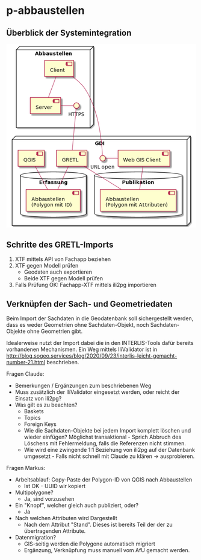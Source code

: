 # p-abbaustellen

## Überblick der Systemintegration

![Integrationsdiagramm](integration.png)

## Schritte des GRETL-Imports

1. XTF mittels API von Fachapp beziehen
1. XTF gegen Modell prüfen
    * Geodaten auch exportieren
    * Beide XTF gegen Modell prüfen
1. Falls Prüfung OK: Fachapp-XTF mittels ili2pg importieren

## Verknüpfen der Sach- und Geometriedaten 

Beim Import der Sachdaten in die Geodatenbank soll sichergestellt werden, dass es weder Geometrien ohne Sachdaten-Objekt, noch Sachdaten-Objekte ohne Geometrien gibt.

Idealerweise nutzt der Import dabei die in den INTERLIS-Tools dafür bereits vorhandenen Mechanismen. Ein Weg mittels IliValidator ist in <http://blog.sogeo.services/blog/2020/09/23/interlis-leicht-gemacht-number-21.html> beschrieben.

Fragen Claude:

* Bemerkungen / Ergänzungen zum beschriebenen Weg
* Muss zusätzlich der IliValidator eingesetzt werden, oder reicht der Einsatz von ili2pg?
* Was gilt es zu beachten?
    * Baskets
    * Topics
    * Foreign Keys
    * Wie die Sachdaten-Objekte bei jedem Import komplett löschen und wieder einfügen? Möglichst transaktional - Sprich Abbruch des Löschens mit Fehlermeldung, falls die Referenzen nicht stimmen.
    * Wie wird eine zwingende 1:1 Beziehung von ili2pg auf der Datenbank umgesetzt - Falls nicht schnell mit Claude zu klären -> ausprobieren.


Fragen Markus:

* Arbeitsablauf: Copy-Paste der Polygon-ID von QGIS nach Abbaustellen
    * Ist OK - UUID wir kopiert
* Multipolygone?
    * Ja, sind vorzusehen
* Ein "Knopf", welcher gleich auch publiziert, oder?
    * Ja
* Nach welchen Attributen wird Dargestellt
    * Nach dem Attribut "Stand". Dieses ist bereits Teil der der zu übertragenden Attribute.
* Datenmigration?
    * GIS-seitig werden die Polygone automatisch migriert
    * Ergänzung, Verknüpfung muss manuell vom AfU gemacht werden.

